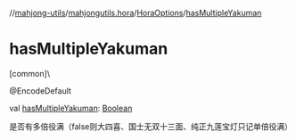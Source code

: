 //[mahjong-utils](../../../index.md)/[mahjongutils.hora](../index.md)/[HoraOptions](index.md)/[hasMultipleYakuman](has-multiple-yakuman.md)

# hasMultipleYakuman

[common]\

@EncodeDefault

val [hasMultipleYakuman](has-multiple-yakuman.md): [Boolean](https://kotlinlang.org/api/latest/jvm/stdlib/kotlin/-boolean/index.html)

是否有多倍役满（false则大四喜、国士无双十三面、纯正九莲宝灯只记单倍役满）
